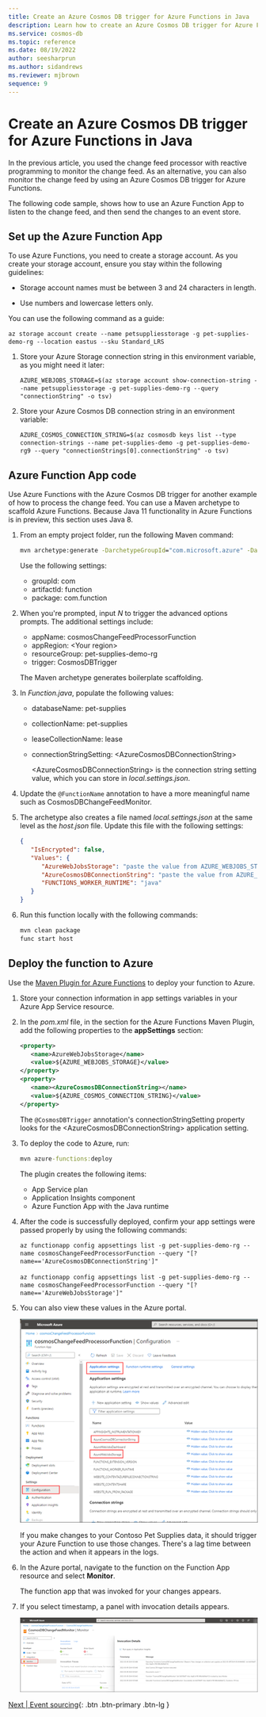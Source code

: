 ```yaml
---
title: Create an Azure Cosmos DB trigger for Azure Functions in Java
description: Learn how to create an Azure Cosmos DB trigger for Azure Functions in Java.
ms.service: cosmos-db
ms.topic: reference
ms.date: 08/19/2022
author: seesharprun
ms.author: sidandrews
ms.reviewer: mjbrown
sequence: 9
---
```


# Create an Azure Cosmos DB trigger for Azure Functions in Java

In the previous article, you used the change feed processor with reactive programming to monitor the change feed. As an alternative, you can also monitor the change feed by using an Azure Cosmos DB trigger for Azure Functions.

The following code sample, shows how to use an Azure Function App to listen to the change feed, and then send the changes to an event store.

## Set up the Azure Function App

To use Azure Functions, you need to create a storage account. As you create your storage account, ensure you stay within the following guidelines:

- Storage account names must be between 3 and 24 characters in length.

- Use numbers and lowercase letters only.

You can use the following command as a guide:

```azurecli
az storage account create --name petsuppliesstorage -g pet-supplies-demo-rg --location eastus --sku Standard_LRS
```

1. Store your Azure Storage connection string in this environment variable, as you might need it later:

   ```azurecli
   AZURE_WEBJOBS_STORAGE=$(az storage account show-connection-string --name petsuppliesstorage -g pet-supplies-demo-rg --query "connectionString" -o tsv)
   ```

1. Store your Azure Cosmos DB connection string in an environment variable:

   ```azurecli
   AZURE_COSMOS_CONNECTION_STRING=$(az cosmosdb keys list --type connection-strings --name pet-supplies-demo -g pet-supplies-demo-rg9 --query "connectionStrings[0].connectionString" -o tsv)
   ```

## Azure Function App code

Use Azure Functions with the Azure Cosmos DB trigger for another example of how to process the change feed. You can use a Maven archetype to scaffold Azure Functions. Because Java 11 functionality in Azure Functions is in preview, this section uses Java 8.

1. From an empty project folder, run the following Maven command:

   ```cmd
   mvn archetype:generate -DarchetypeGroupId="com.microsoft.azure" -DarchetypeArtifactId="azure-functions-archetype" -DadvancedOptions
   ```

   Use the following settings:

   - groupId: com
   - artifactId: function
   - package: com.function

1. When you're prompted, input *N* to trigger the advanced options prompts. The additional settings include:

   - appName: cosmosChangeFeedProcessorFunction
   - appRegion: \<Your region>
   - resourceGroup: pet-supplies-demo-rg
   - trigger: CosmosDBTrigger

   The Maven archetype generates boilerplate scaffolding. 

1. In *Function.java*, populate the following values:

   - databaseName: pet-supplies
   - collectionName: pet-supplies
   - leaseCollectionName: lease
   - connectionStringSetting: \<AzureCosmosDBConnectionString>

     \<AzureCosmosDBConnectionString> is the connection string setting value, which you can store in *local.settings.json*.

1. Update the `@FunctionName` annotation to have a more meaningful name such as CosmosDBChangeFeedMonitor.

1. The archetype also creates a file named *local.settings.json* at the same level as the *host.json* file. Update this file with the following settings:

   ```json
   {
      "IsEncrypted": false,
      "Values": {
         "AzureWebJobsStorage": "paste the value from AZURE_WEBJOBS_STORAGE",
         "AzureCosmosDBConnectionString": "paste the value from AZURE_COSMOS_CONNECTION_STRING",
         "FUNCTIONS_WORKER_RUNTIME": "java"
      }
   }
   ```

1. Run this function locally with the following commands:

   ```cmd
   mvn clean package
   func start host
   ```

## Deploy the function to Azure

Use the [Maven Plugin for Azure Functions](https://github.com/microsoft/azure-maven-plugins/wiki/Azure-Functions) to deploy your function to Azure.

1. Store your connection information in app settings variables in your Azure App Service resource.

1. In the *pom.xml* file, in the section for the Azure Functions Maven Plugin, add the following properties to the **appSettings** section:

   ```xml
   <property>
      <name>AzureWebJobsStorage</name>
      <value>${AZURE_WEBJOBS_STORAGE}</value>
   </property>
   <property>
      <name><AzureCosmosDBConnectionString></name>
      <value>${AZURE_COSMOS_CONNECTION_STRING}</value>
   </property>
   ```

   The `@CosmosDBTrigger` annotation's connectionStringSetting property looks for the \<AzureCosmosDBConnectionString> application setting.

1. To deploy the code to Azure, run:

   ```cmd
   mvn azure-functions:deploy
   ```

   The plugin creates the following items:

   - App Service plan
   - Application Insights component
   - Azure Function App with the Java runtime

1. After the code is successfully deployed, confirm your app settings were passed properly by using the following commands:

   ```azurecli
   az functionapp config appsettings list -g pet-supplies-demo-rg --name cosmosChangeFeedProcessorFunction --query "[? name=='AzureCosmosDBConnectionString']"

   az functionapp config appsettings list -g pet-supplies-demo-rg --name cosmosChangeFeedProcessorFunction --query "[? name=='AzureWebJobsStorage']"
   ```

1. You can also view these values in the Azure portal.

   ![Screenshot showing the Configuration page of the Azure Function App.](media/change-feed-with-cosmos-db-trigger-function/function-app-configuration.png)

   If you make changes to your Contoso Pet Supplies data, it should trigger your Azure Function to use those changes. There's a lag time between the action and when it appears in the logs.

1. In the Azure portal, navigate to the function on the Function App resource and select **Monitor**.

   The function app that was invoked for your changes appears.

1. If you select timestamp, a panel with invocation details appears.

   ![Screenshot showing the Monitor page of the Azure Function App.](media/change-feed-with-cosmos-db-trigger-function/function-app-monitor.png)

[Next &#124; Event sourcing](event-sourcing.md){: .btn .btn-primary .btn-lg }
